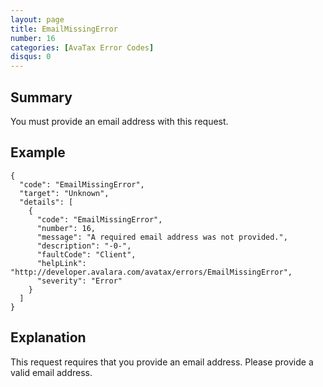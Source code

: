```yaml
---
layout: page
title: EmailMissingError
number: 16
categories: [AvaTax Error Codes]
disqus: 0
---
```


## Summary

You must provide an email address with this request.

## Example

    {
      "code": "EmailMissingError",
      "target": "Unknown",
      "details": [
        {
          "code": "EmailMissingError",
          "number": 16,
          "message": "A required email address was not provided.",
          "description": "-0-",
          "faultCode": "Client",
          "helpLink": "http://developer.avalara.com/avatax/errors/EmailMissingError",
          "severity": "Error"
        }
      ]
    }

## Explanation

This request requires that you provide an email address.  Please provide a valid email address.
